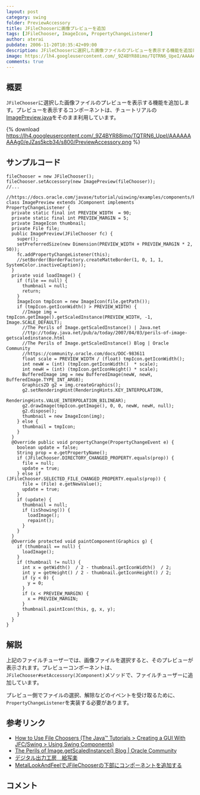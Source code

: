 ```yaml
---
layout: post
category: swing
folder: PreviewAccessory
title: JFileChooserに画像プレビューを追加
tags: [JFileChooser, ImageIcon, PropertyChangeListener]
author: aterai
pubdate: 2006-11-20T10:35:42+09:00
description: JFileChooserに選択した画像ファイルのプレビューを表示する機能を追加します。
image: https://lh4.googleusercontent.com/_9Z4BYR88imo/TQTRN6_UpeI/AAAAAAAAAg0/eJZas5kcb34/s800/PreviewAccessory.png
comments: true
---
```

## 概要
`JFileChooser`に選択した画像ファイルのプレビューを表示する機能を追加します。プレビューを表示するコンポーネントは、チュートリアルの[ImagePreview.java](https://docs.oracle.com/javase/tutorial/uiswing/examples/components/FileChooserDemo2Project/src/components/ImagePreview.java)をそのまま利用しています。

{% download https://lh4.googleusercontent.com/_9Z4BYR88imo/TQTRN6_UpeI/AAAAAAAAAg0/eJZas5kcb34/s800/PreviewAccessory.png %}

## サンプルコード
<pre class="prettyprint"><code>fileChooser = new JFileChooser();
fileChooser.setAccessory(new ImagePreview(fileChooser));
//...

//https://docs.oracle.com/javase/tutorial/uiswing/examples/components/FileChooserDemo2Project/src/components/ImagePreview.java
class ImagePreview extends JComponent implements PropertyChangeListener {
  private static final int PREVIEW_WIDTH  = 90;
  private static final int PREVIEW_MARGIN = 5;
  private ImageIcon thumbnail;
  private File file;
  public ImagePreview(JFileChooser fc) {
    super();
    setPreferredSize(new Dimension(PREVIEW_WIDTH + PREVIEW_MARGIN * 2, 50));
    fc.addPropertyChangeListener(this);
    //setBorder(BorderFactory.createMatteBorder(1, 0, 1, 1, SystemColor.inactiveCaption));
  }
  private void loadImage() {
    if (file == null) {
      thumbnail = null;
      return;
    }
    ImageIcon tmpIcon = new ImageIcon(file.getPath());
    if (tmpIcon.getIconWidth() &gt; PREVIEW_WIDTH) {
      //Image img = tmpIcon.getImage().getScaledInstance(PREVIEW_WIDTH, -1, Image.SCALE_DEFAULT);
      //The Perils of Image.getScaledInstance() | Java.net
      //ttp://today.java.net/pub/a/today/2007/04/03/perils-of-image-getscaledinstance.html
      //The Perils of Image.getScaledInstance() Blog | Oracle Community
      //https://community.oracle.com/docs/DOC-983611
      float scale = PREVIEW_WIDTH / (float) tmpIcon.getIconWidth();
      int newW = (int) (tmpIcon.getIconWidth()  * scale);
      int newH = (int) (tmpIcon.getIconHeight() * scale);
      BufferedImage img = new BufferedImage(newW, newH, BufferedImage.TYPE_INT_ARGB);
      Graphics2D g2 = img.createGraphics();
      g2.setRenderingHint(RenderingHints.KEY_INTERPOLATION,
                          RenderingHints.VALUE_INTERPOLATION_BILINEAR);
      g2.drawImage(tmpIcon.getImage(), 0, 0, newW, newH, null);
      g2.dispose();
      thumbnail = new ImageIcon(img);
    } else {
      thumbnail = tmpIcon;
    }
  }
  @Override public void propertyChange(PropertyChangeEvent e) {
    boolean update = false;
    String prop = e.getPropertyName();
    if (JFileChooser.DIRECTORY_CHANGED_PROPERTY.equals(prop)) {
      file = null;
      update = true;
    } else if (JFileChooser.SELECTED_FILE_CHANGED_PROPERTY.equals(prop)) {
      file = (File) e.getNewValue();
      update = true;
    }
    if (update) {
      thumbnail = null;
      if (isShowing()) {
        loadImage();
        repaint();
      }
    }
  }
  @Override protected void paintComponent(Graphics g) {
    if (thumbnail == null) {
      loadImage();
    }
    if (thumbnail != null) {
      int x = getWidth()  / 2 - thumbnail.getIconWidth()  / 2;
      int y = getHeight() / 2 - thumbnail.getIconHeight() / 2;
      if (y &lt; 0) {
        y = 0;
      }
      if (x &lt; PREVIEW_MARGIN) {
        x = PREVIEW_MARGIN;
      }
      thumbnail.paintIcon(this, g, x, y);
    }
  }
}
</code></pre>

## 解説
上記のファイルチューザーでは、画像ファイルを選択すると、そのプレビューが表示されます。プレビューコンポーネントは、`JFileChooser#setAccessory(JComponent)`メソッドで、ファイルチューザーに追加しています。

プレビュー側でファイルの選択、解除などのイベントを受け取るために、`PropertyChangeListener`を実装する必要があります。

## 参考リンク
- [How to Use File Choosers (The Java™ Tutorials > Creating a GUI With JFC/Swing > Using Swing Components)](https://docs.oracle.com/javase/tutorial/uiswing/components/filechooser.html)
- [The Perils of Image.getScaledInstance() Blog | Oracle Community](https://community.oracle.com/docs/DOC-983611)
- [デジタル出力工房　絵写楽](http://www.bekkoame.ne.jp/~bootan/free2.html)
- [MetalLookAndFeelでJFileChooserの下部にコンポーネントを追加する](https://ateraimemo.com/Swing/FileChooserBottomAccessory.html)

<!-- dummy comment line for breaking list -->

## コメント
